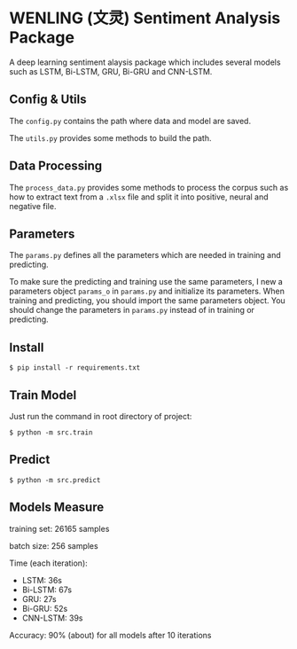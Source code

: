 # WENLING (文灵) Sentiment Analysis Package
A deep learning sentiment alaysis package which includes several models such as LSTM, Bi-LSTM, GRU, Bi-GRU and CNN-LSTM.

## Config & Utils
The `config.py` contains the path where data and model are saved.

The `utils.py` provides some methods to build the path.

## Data Processing
The `process_data.py` provides some methods to process the corpus such as how to extract text from a `.xlsx` file and split it into positive, neural and negative file.

## Parameters
The `params.py` defines all the parameters which are needed in training and predicting.

To make sure the predicting and training use the same parameters, I new a parameters object `params_o` in `params.py`
and initialize its parameters. When training and predicting, you should import the same parameters object. You should
change the parameters in `params.py` instead of in training or predicting.

## Install
```angular2html
$ pip install -r requirements.txt
```


## Train Model
Just run the command in root directory of project:
```
$ python -m src.train
```

## Predict
```angular2html
$ python -m src.predict
```


## Models Measure
training set: 26165 samples

batch size: 256 samples

Time (each iteration):
- LSTM: 36s 
- Bi-LSTM: 67s 
- GRU: 27s 
- Bi-GRU: 52s
- CNN-LSTM: 39s

Accuracy: 90% (about) for all models after 10 iterations

